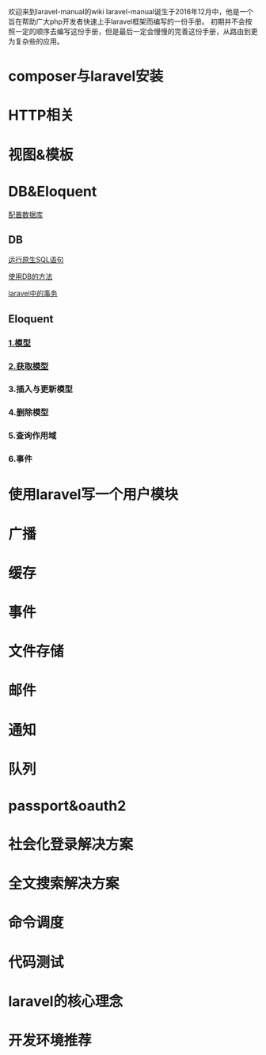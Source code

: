 欢迎来到laravel-manual的wiki
laravel-manual诞生于2016年12月中，他是一个旨在帮助广大php开发者快速上手laravel框架而编写的一份手册。
初期并不会按照一定的顺序去编写这份手册，但是最后一定会慢慢的完善这份手册，从路由到更为复杂些的应用。

# composer与laravel安装
# HTTP相关
# 视图&amp;模板
# DB&amp;Eloquent
[配置数据库](https://github.com/xshaitt/laravel-manual/wiki/%E9%85%8D%E7%BD%AE%E6%95%B0%E6%8D%AE%E5%BA%93)
## DB
[运行原生SQL语句](https://github.com/xshaitt/laravel-manual/wiki/%E4%BD%BF%E7%94%A8DB%E6%89%A7%E8%A1%8C%E5%8E%9F%E7%94%9FSQL)

[使用DB的方法](https://github.com/xshaitt/laravel-manual/wiki/使用DB的方法)

[laravel中的事务](https://github.com/xshaitt/laravel-manual/wiki/laravel中的事务)
## Eloquent
### [1.模型](https://github.com/xshaitt/laravel-manual/wiki/eloquent模型)
### [2.获取模型](https://github.com/xshaitt/laravel-manual/wiki/eloquent获取模型)
### 3.插入与更新模型
### 4.删除模型
### 5.查询作用域
### 6.事件

# 使用laravel写一个用户模块
# 广播
# 缓存
# 事件
# 文件存储
# 邮件
# 通知
#  队列
#  passport&amp;oauth2
#  社会化登录解决方案
#  全文搜索解决方案
#  命令调度
#  代码测试
#  laravel的核心理念
# 开发环境推荐